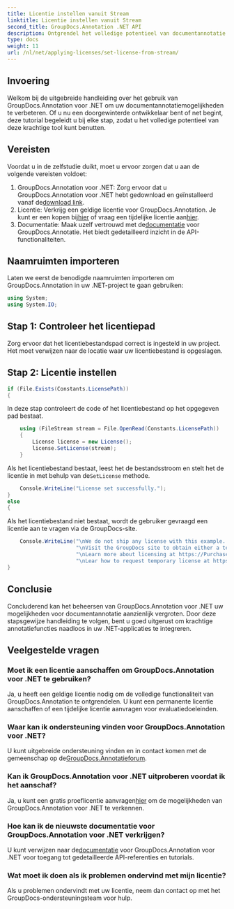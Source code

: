 ```yaml
---
title: Licentie instellen vanuit Stream
linktitle: Licentie instellen vanuit Stream
second_title: GroupDocs.Annotation .NET API
description: Ontgrendel het volledige potentieel van documentannotatie in .NET met GroupDocs.Annotation. Volg onze stapsgewijze handleiding voor een naadloze integratie.
type: docs
weight: 11
url: /nl/net/applying-licenses/set-license-from-stream/
---
```

## Invoering
Welkom bij de uitgebreide handleiding over het gebruik van GroupDocs.Annotation voor .NET om uw documentannotatiemogelijkheden te verbeteren. Of u nu een doorgewinterde ontwikkelaar bent of net begint, deze tutorial begeleidt u bij elke stap, zodat u het volledige potentieel van deze krachtige tool kunt benutten.
## Vereisten
Voordat u in de zelfstudie duikt, moet u ervoor zorgen dat u aan de volgende vereisten voldoet:
1.  GroupDocs.Annotation voor .NET: Zorg ervoor dat u GroupDocs.Annotation voor .NET hebt gedownload en geïnstalleerd vanaf de[download link](https://releases.groupdocs.com/annotation/net/).
2.  Licentie: Verkrijg een geldige licentie voor GroupDocs.Annotation. Je kunt er een kopen bij[hier](https://purchase.groupdocs.com/buy) of vraag een tijdelijke licentie aan[hier](https://purchase.groupdocs.com/temporary-license/).
3.  Documentatie: Maak uzelf vertrouwd met de[documentatie](https://reference.groupdocs.com/annotation/net/) voor GroupDocs.Annotatie. Het biedt gedetailleerd inzicht in de API-functionaliteiten.

## Naamruimten importeren
Laten we eerst de benodigde naamruimten importeren om GroupDocs.Annotation in uw .NET-project te gaan gebruiken:
```csharp
using System;
using System.IO;
```

## Stap 1: Controleer het licentiepad
Zorg ervoor dat het licentiebestandspad correct is ingesteld in uw project. Het moet verwijzen naar de locatie waar uw licentiebestand is opgeslagen.
## Stap 2: Licentie instellen
```csharp
if (File.Exists(Constants.LicensePath))
{
```
In deze stap controleert de code of het licentiebestand op het opgegeven pad bestaat.
```csharp
    using (FileStream stream = File.OpenRead(Constants.LicensePath))
    {
        License license = new License();
        license.SetLicense(stream);
    }
```
 Als het licentiebestand bestaat, leest het de bestandsstroom en stelt het de licentie in met behulp van de`SetLicense` methode.
```csharp
    Console.WriteLine("License set successfully.");
}
else
{
```
Als het licentiebestand niet bestaat, wordt de gebruiker gevraagd een licentie aan te vragen via de GroupDocs-site.
```csharp
    Console.WriteLine("\nWe do not ship any license with this example. " +
                      "\nVisit the GroupDocs site to obtain either a temporary or permanent license. " +
                      "\nLearn more about licensing at https://Purchase.groupdocs.com/faqs/licensing. " +
                      "\nLear how to request temporary license at https://aankoop.groupdocs.com/tijdelijke-licentie.");
}
```

## Conclusie
Concluderend kan het beheersen van GroupDocs.Annotation voor .NET uw mogelijkheden voor documentannotatie aanzienlijk vergroten. Door deze stapsgewijze handleiding te volgen, bent u goed uitgerust om krachtige annotatiefuncties naadloos in uw .NET-applicaties te integreren.
## Veelgestelde vragen
### Moet ik een licentie aanschaffen om GroupDocs.Annotation voor .NET te gebruiken?
Ja, u heeft een geldige licentie nodig om de volledige functionaliteit van GroupDocs.Annotation te ontgrendelen. U kunt een permanente licentie aanschaffen of een tijdelijke licentie aanvragen voor evaluatiedoeleinden.
### Waar kan ik ondersteuning vinden voor GroupDocs.Annotation voor .NET?
 U kunt uitgebreide ondersteuning vinden en in contact komen met de gemeenschap op de[GroupDocs.Annotatieforum](https://forum.groupdocs.com/c/annotation/10).
### Kan ik GroupDocs.Annotation voor .NET uitproberen voordat ik het aanschaf?
 Ja, u kunt een gratis proeflicentie aanvragen[hier](https://releases.groupdocs.com/) om de mogelijkheden van GroupDocs.Annotation voor .NET te verkennen.
### Hoe kan ik de nieuwste documentatie voor GroupDocs.Annotation voor .NET verkrijgen?
 U kunt verwijzen naar de[documentatie](https://reference.groupdocs.com/annotation/net/) voor GroupDocs.Annotation voor .NET voor toegang tot gedetailleerde API-referenties en tutorials.
### Wat moet ik doen als ik problemen ondervind met mijn licentie?
Als u problemen ondervindt met uw licentie, neem dan contact op met het GroupDocs-ondersteuningsteam voor hulp.